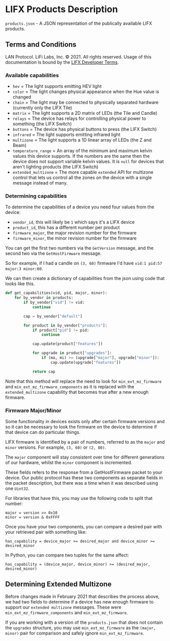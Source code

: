 # LIFX Products Description

`products.json` - A JSON representation of the publically available LIFX products.

## Terms and Conditions

LAN Protocol. LiFi Labs, Inc. © 2021. All rights reserved. Usage of this documentation is bound by the [LIFX Developer Terms](http://www.lifx.com/pages/developer-terms-of-use).

### Available capabilities

* `hev` = The light supports emitting HEV light
* `color` = The light changes physical appearance when the Hue value is changed
* `chain` = The light may be connected to physically separated hardware
  (currently only the LIFX Tile)
* `matrix` = The light supports a 2D matrix of LEDs (the Tile and Candle)
* `relays` = The device has relays for controlling physical power to something
  (the LIFX Switch)
* `buttons` = The device has physical buttons to press (the LIFX Switch)
* `infrared` = The light supports emitting infrared light
* `multizone` = The light supports a 1D linear array of LEDs (the Z and Beam)
* `temperature_range` = An array of the minimum and maximum kelvin values this
  device supports. If the numbers are the same then the device does not support
  variable kelvin values. It is `null` for devices that aren't lighting
  products (the LIFX Switch)
* `extended_multizone` = The more capable `extended` API for multizone control
  that lets us control all the zones on the device with a single message instead
  of many.

### Determining capabilities

To determine the capabilities of a device you need four values from the device:

* `vendor_id`, this will likely be `1` which says it's a LIFX device
* `product_id`, this has a different number per product
* `firmware_major`, the major revision number for the firmware
* `firmware_minor`, the minor revision number for the firmware

You can get the first two numbers via the `GetVersion` message, and the second
two via the `GetHostFirmware` message.

So for example, if I had a candle on `(3, 60)` firmware I'd have
`vid:1 pid:57 major:3 minor:60`.

We can then create a dictionary of capabilities from the json using code that
looks like this.

```python
def get_capabilities(vid, pid, major, minor):
    for by_vendor in products:
        if by_vendor["vid"] != vid:
            continue

        cap = by_vendor["default"]

        for product in by_vendor["products"]:
            if product["pid"] != pid:
                continue

            cap.update(product["features"])

            for upgrade in product["upgrades"]:
                if (ma, mi) >= (upgrade["major"], upgrade["minor"]):
                    cap.update(upgrade["features"])

            return cap
```

Note that this method will replace the need to look for `min_ext_mz_firmware` and
`min_ext_mz_firmware_components` as it is replaced with the `extended_multizone`
capability that becomes true after a new enough firmware.

### Firmware Major/Minor

Some functionality in devices exists only after certain firmware versions and so
it can be necessary to look the firmware on the device to determine if that device
can do particular things.

LIFX firmware is identified by a pair of numbers, referred to as the `major` and
`minor` versions. For example, `(3, 60)` or `(2, 80)`.

The `major` component will stay consistent over time for different generations of
our hardware, whilst the `minor` component is incremented.

These fields refers to the response from a GetHostFirmware packet to your device.
Our public protocol has these two components as separate fields in the packet
description, but there was a time when it was described using one `Uint32`.

For libraries that have this, you may use the following code to split that number:

```
major = version >> 0x10
minor = version & 0xFFFF
```

Once you have your two components, you can compare a desired pair with your
retrieved pair with something like:

```
has_capability = device_major >= desired_major and device_minor >= desired_minor
```

In Python, you can compare two tuples for the same affect:

```
has_capability = (device_major, device_minor) >= (desired_major, desired_minor)
```

Determining Extended Multizone
------------------------------

Before changes made in February 2021 that describes the process above, we had
two fields to determine if a device has new enough firmware to support our
`extended multizone` messages. These were `min_ext_mz_firmware_components` and
`min_ext_mz_firmware`.

If you are working with a version of the `products.json` that does not contain
the `upgrades` structure, you may use `min_ext_mz_firmware` as the `(major, minor)`
pair for comparison and safely ignore `min_ext_mz_firmware`.
